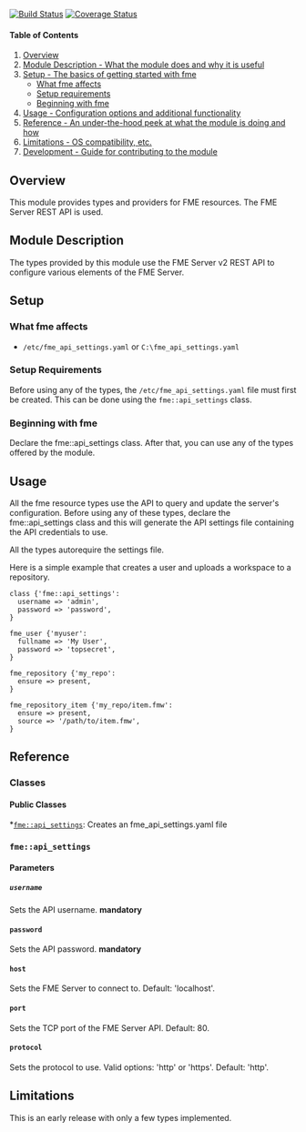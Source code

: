 [![Build Status](https://img.shields.io/travis/OrdnanceSurvey/puppet-fme.svg)](https://travis-ci.org/OrdnanceSurvey/puppet-fme)
[![Coverage Status](https://img.shields.io/coveralls/OrdnanceSurvey/puppet-fme.svg)](https://coveralls.io/github/OrdnanceSurvey/puppet-fme)

#### Table of Contents

1. [Overview](#overview)
2. [Module Description - What the module does and why it is useful](#module-description)
3. [Setup - The basics of getting started with fme](#setup)
    * [What fme affects](#what-fme-affects)
    * [Setup requirements](#setup-requirements)
    * [Beginning with fme](#beginning-with-fme)
4. [Usage - Configuration options and additional functionality](#usage)
5. [Reference - An under-the-hood peek at what the module is doing and how](#reference)
5. [Limitations - OS compatibility, etc.](#limitations)
6. [Development - Guide for contributing to the module](#development)

## Overview

This module provides types and providers for FME resources.  The FME Server REST API is used.

## Module Description

The types provided by this module use the FME Server v2 REST API to configure various elements of the FME Server.

## Setup

### What fme affects

* `/etc/fme_api_settings.yaml` or `C:\fme_api_settings.yaml`

### Setup Requirements

Before using any of the types, the `/etc/fme_api_settings.yaml` file must first be created.  This can be done using the `fme::api_settings` class.

### Beginning with fme

Declare the fme::api_settings class.  After that, you can use any of the types offered by the module.

## Usage

All the fme resource types use the API to query and update the server's configuration.
Before using any of these types, declare the fme::api_settings class and this will generate the API settings file containing the API credentials to use.

All the types autorequire the settings file.

Here is a simple example that creates a user and uploads a workspace to a repository.

```
class {'fme::api_settings':
  username => 'admin',
  password => 'password',
}

fme_user {'myuser':
  fullname => 'My User',
  password => 'topsecret',
}

fme_repository {'my_repo':
  ensure => present,
}

fme_repository_item {'my_repo/item.fmw':
  ensure => present,
  source => '/path/to/item.fmw',
}

```

## Reference

### Classes

#### Public Classes
*[`fme::api_settings`](#fmeapi_settings): Creates an fme_api_settings.yaml file

### `fme::api_settings`

#### Parameters

##### `username`
Sets the API username. **mandatory**

#### `password`
Sets the API password. **mandatory**

#### `host`
Sets the FME Server to connect to. Default: 'localhost'.

#### `port`
Sets the TCP port of the FME Server API. Default: 80.

#### `protocol`
Sets the protocol to use. Valid options: 'http' or 'https'. Default: 'http'.
## Limitations

This is an early release with only a few types implemented.
